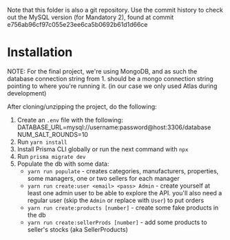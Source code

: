 Note that this folder is also a git repository. Use the commit history to check out the MySQL version (for Mandatory 2), found at commit e756ab96cf97c055e23ee6ca5b0692b61d1d66ce

# Installation

NOTE: For the final project, we're using MongoDB, and as such the database connection string from 1. should be a mongo connection string pointing to where you're running it. (in our case we only used Atlas during development)

After cloning/unzipping the project, do the following:
 1. Create an `.env` file with the following:
    DATABASE_URL=mysql://username:password@host:3306/database
    NUM_SALT_ROUNDS=10
 2. Run `yarn install`
 3. Install Prisma CLI globally or run the next command with `npx`
 4. Run `prisma migrate dev`
 5. Populate the db with some data:
    - `yarn run populate` - creates categories, manufacturers, properties, some managers, one or two sellers for each manager
    - `yarn run create:user <email> <pass> Admin` - create yourself at least one admin user to be able to explore the API. you'll also need a regular user (skip the `Admin` or replace with `User`) to put orders
    - `yarn run create:products [number]` - create some fake products in the db
    - `yarn run create:sellerProds [number]` - add some products to seller's stocks (aka SellerProducts)
